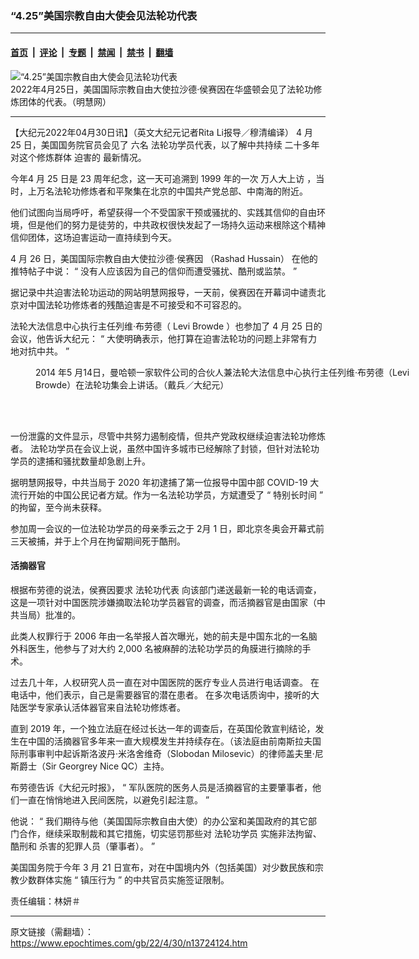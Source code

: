 ### “4.25”美国宗教自由大使会见法轮功代表

---

#### [首页](../../../..?n13724124) &nbsp;|&nbsp; [评论](../../../../../epoch-comment?n13724124) &nbsp;|&nbsp; [专题](../../../../../epoch-special?n13724124) &nbsp;|&nbsp; [禁闻](../../../../../epoch-news?n13724124) &nbsp;|&nbsp; [禁书](../../../../../books?n13724124) &nbsp;|&nbsp; [翻墙](https://github.com/gfw-breaker/nogfw/blob/master/README.md?n13724124)


<div><img alt="“4.25”美国宗教自由大使会见法轮功代表" class="attachment-djy_600_400 size-djy_600_400 wp-post-image" src="https://i.epochtimes.com/assets/uploads/2022/04/id13724188-2022-4-25-washington-dc-meeting-with-irf-ambassador-01-700x420-600x400.jpeg"/>
<div class="caption">
 2022年4月25日，美国国际宗教自由大使拉沙德‧侯赛因在华盛顿会见了法轮功修炼团体的代表。（明慧网）
</div></div><hr/><div class="post_content" id="artbody" itemprop="articleBody">
 <!-- article content begin -->
 <p>
  【大纪元2022年04月30日讯】（英文大纪元记者Rita Li报导／穆清编译）
  <span class="s1">
   4
  </span>
  月
  <span class="s1">
   25
  </span>
  日，美国国务院官员会见了
  <span class="s2">
   六名
  </span>
  法轮功学员代表，以了解中共持续
  <span class="s2">
   二十多年
  </span>
  对这个修炼群体
  <span class="s2">
   迫害的
  </span>
  最新情况。
 </p>
 <p class="p4">
  <span class="s3">
   今年4
  </span>
  月
  <span class="s3">
   25
  </span>
  日是
  <span class="s3">
   23
  </span>
  周年纪念，这一天可追溯到
  <span class="s3">
   1999
  </span>
  年的一次
  <ok href="https://www.epochtimes.com/gb/tag/%E4%B8%87%E4%BA%BA%E5%A4%A7%E4%B8%8A%E8%AE%BF.html">
   万人大上访
  </ok>
  ，当时，上万名法轮功修炼者和平聚集在北京的中国共产党总部、中南海的附近。
 </p>
 <p class="p5">
  他们试图向当局呼吁，希望获得一个不受国家干预或骚扰的、实践其信仰的自由环境，但是他们的努力是徒劳的，中共政权很快发起了一场持久运动来根除这个精神信仰团体，这场迫害运动一直持续到今天。
 </p>
 <p class="p5">
  <span class="s3">
   4
  </span>
  月
  <span class="s3">
   26
  </span>
  日，美国国际宗教自由大使拉沙德‧侯赛因
  <span class="s3">
   （Rashad Hussain）
  </span>
  在他的推特帖子中说：
  <span class="s3">
   “
  </span>
  没有人应该因为自己的信仰而遭受骚扰、酷刑或监禁。
  <span class="s3">
   ”
  </span>
 </p>
 <p class="p5">
  据记录中共迫害法轮功运动的网站明慧网报导，一天前，侯赛因在开幕词中谴责北京对中国法轮功修炼者的残酷迫害是不可接受和不可容忍的。
 </p>
 <p class="p5">
  法轮大法信息中心执行主任列维‧布劳德（
  <span class="s3">
   Levi Browde
  </span>
  ）也参加了
  <span class="s3">
   4
  </span>
  月
  <span class="s3">
   25
  </span>
  日的会议，他告诉大纪元：
  <span class="s3">
   “
  </span>
  大使明确表示，他打算在迫害法轮功的问题上非常有力地对抗中共。
  <span class="s3">
   ”
  </span>
 </p>
 <figure aria-describedby="caption-attachment-13724190" class="wp-caption aligncenter" id="attachment_13724190" style="width: 600px">
  <ok href="https://i.epochtimes.com/assets/uploads/2022/04/id13724190-SYF8388-600x399.jpeg" target="_blank">
   <img alt="" class="size-large wp-image-13724190" src="https://i.epochtimes.com/assets/uploads/2022/04/id13724190-SYF8388-600x399-600x399.jpeg"/>
  </ok>
  <br/><figcaption class="wp-caption-text" id="caption-attachment-13724190">
   2014 年5 月14日，曼哈顿一家软件公司的合伙人兼法轮大法信息中心执行主任列维‧布劳德（Levi Browde）在法轮功集会上讲话。（戴兵／大纪元）
  </figcaption><br/>
 </figure><br/>
 <p class="p5">
  一份泄露的文件显示，尽管中共努力遏制疫情，但共产党政权继续迫害法轮功修炼者。 法轮功学员在会议上说，虽然中国许多城市已经解除了封锁，但针对法轮功学员的逮捕和骚扰数量却急剧上升。
 </p>
 <p class="p6">
  据明慧网报导，中共当局于
  <span class="s5">
   2020
  </span>
  年初逮捕了第一位报导中国中部
  <span class="s5">
   COVID-19
  </span>
  大流行开始的中国公民记者方斌。作为一名法轮功学员，方斌遭受了
  <span class="s5">
   “
  </span>
  特别长时间
  <span class="s5">
   ”
  </span>
  的拘留，至今尚未获释。
 </p>
 <p class="p6">
  参加周一会议的一位法轮功学员的母亲季云之于
  <span class="s5">
   2月
  </span>
  <span class="s5">
   1
  </span>
  日，即北京冬奥会开幕式前三天被捕，并于上个月在拘留期间死于酷刑。
 </p>
 <h4 class="p9">
  <b>
   活摘器官
  </b>
 </h4>
 <p class="p5">
  根据布劳德的说法，侯赛因要求
  <ok href="https://www.epochtimes.com/gb/tag/%E6%B3%95%E8%BD%AE%E5%8A%9F%E4%BB%A3%E8%A1%A8.html">
   法轮功代表
  </ok>
  向该部门递送最新一轮的电话调查，这是一项针对中国医院涉嫌摘取法轮功学员器官的调查，而活摘器官是由国家（中共当局）批准的。
 </p>
 <p class="p6">
  此类人权罪行于
  <span class="s5">
   2006
  </span>
  年由一名举报人首次曝光，她的前夫是中国东北的一名脑外科医生，他参与了对大约
  <span class="s5">
   2,000
  </span>
  名被麻醉的法轮功学员的角膜进行摘除的手术。
 </p>
 <p class="p4">
  过去几十年，人权研究人员一直在对中国医院的医疗专业人员进行电话调查。 在电话中，他们表示，自己是需要器官的潜在患者。 在多次电话质询中，接听的大陆医学专家承认活体器官来自法轮功修炼者。
 </p>
 <p class="p6">
  直到
  <span class="s5">
   2019
  </span>
  年，一个独立法庭在经过长达一年的调查后，在英国伦敦宣判结论，发生在中国的活摘器官多年来一直大规模发生并持续存在。（该法庭由前南斯拉夫国际刑事审判中起诉斯洛波丹‧米洛舍维奇（Slobodan Milosevic）的律师盖夫里‧尼斯爵士（Sir Georgrey Nice QC）主持。
 </p>
 <p class="p5">
  布劳德告诉《大纪元时报》，
  <span class="s3">
   “
  </span>
  军队医院的医务人员是活摘器官的主要肇事者，他们一直在悄悄地进入民间医院，以避免引起注意。
  <span class="s3">
   ”
  </span>
 </p>
 <p class="p6">
  他说：
  <span class="s5">
   “
  </span>
  我们期待与他（美国国际宗教自由大使）的办公室和美国政府的其它部门合作，继续采取制裁和其它措施，切实惩罚那些对
  <span class="s7">
   法轮功学员
  </span>
  实施非法拘留、酷刑和
  <span class="s7">
   杀害的犯罪人员（肇事者）。
  </span>
  <span class="s5">
   ”
  </span>
 </p>
 <p class="p6">
  美国国务院于今年
  <span class="s5">
   3
  </span>
  月
  <span class="s5">
   21
  </span>
  日宣布，对在中国境内外（包括美国）对少数民族和宗教少数群体实施
  <span class="s5">
   “
  </span>
  镇压行为
  <span class="s5">
   ”
  </span>
  的中共官员实施签证限制。
 </p>
 <p class="p6">
  责任编辑：林妍＃
 </p>
 <!-- article content end -->
 <div id="below_article_ad">
 </div>
</div>


---

原文链接（需翻墙）：https://www.epochtimes.com/gb/22/4/30/n13724124.htm